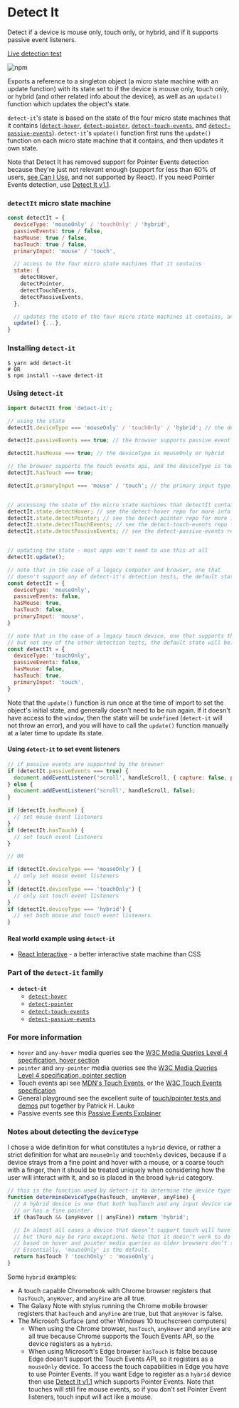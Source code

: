 # Detect It

Detect if a device is mouse only, touch only, or hybrid, and if it supports passive event listeners.

[Live detection test][liveDetectionTest]

![npm](https://img.shields.io/npm/dm/detect-it)

Exports a reference to a singleton object (a micro state machine with an update function) with its state set to if the device is mouse only, touch only, or hybrid (and other related info about the device), as well as an `update()` function which updates the object's state.

`detect-it`'s state is based on the state of the four micro state machines that it contains ([`detect-hover`][detectHoverRepo], [`detect-pointer`][detectPointerRepo], [`detect-touch-events`][detectTouchEventsRepo], and [`detect-passive-events`][detectPassiveEventsRepo]). `detect-it`'s `update()` function first runs the `update()` function on each micro state machine that it contains, and then updates it own state.

Note that Detect It has removed support for Pointer Events detection because they're just not relevant enough (support for less than 60% of users, [see Can I Use][canIUsePointerEvents], and not supported by React). If you need Pointer Events detection, use [Detect It v1.1][detectItv1.1].

### `detectIt` micro state machine
```javascript
const detectIt = {
  deviceType: 'mouseOnly' / 'touchOnly' / 'hybrid',
  passiveEvents: true / false,
  hasMouse: true / false,
  hasTouch: true / false,
  primaryInput: 'mouse' / 'touch',

  // access to the four micro state machines that it contains
  state: {
    detectHover,
    detectPointer,
    detectTouchEvents,
    detectPassiveEvents,
  },

  // updates the state of the four micro state machines it contains, and then updates its own state
  update() {...},
}
```

### Installing `detect-it`
```terminal
$ yarn add detect-it
# OR
$ npm install --save detect-it
```

### Using `detect-it`
```javascript
import detectIt from 'detect-it';
```
```javascript
// using the state
detectIt.deviceType === 'mouseOnly' / 'touchOnly' / 'hybrid'; // the device type

detectIt.passiveEvents === true; // the browser supports passive event listeners

detectIt.hasMouse === true; // the deviceType is mouseOnly or hybrid

// the browser supports the touch events api, and the deviceType is touchOnly or hybrid
detectIt.hasTouch === true;

detectIt.primaryInput === 'mouse' / 'touch'; // the primary input type


// accessing the state of the micro state machines that detectIt contains
detectIt.state.detectHover; // see the detect-hover repo for more info
detectIt.state.detectPointer; // see the detect-pointer repo for more info
detectIt.state.detectTouchEvents; // see the detect-touch-events repo for more info
detectIt.state.detectPassiveEvents; // see the detect-passive-events repo for more info


// updating the state - most apps won't need to use this at all
detectIt.update();
```

```javascript
// note that in the case of a legacy computer and browser, one that
// doesn't support any of detect-it's detection tests, the default state will be:
const detectIt = {
  deviceType: 'mouseOnly',
  passiveEvents: false,
  hasMouse: true,
  hasTouch: false,
  primaryInput: 'mouse',
}

// note that in the case of a legacy touch device, one that supports the touch events api,
// but not any of the other detection tests, the default state will be:
const detectIt = {
  deviceType: 'touchOnly',
  passiveEvents: false,
  hasMouse: false,
  hasTouch: true,
  primaryInput: 'touch',
}
```

Note that the `update()` function is run once at the time of import to set the object's initial state, and generally doesn't need to be run again. If it doesn't have access to the `window`, then the state will be `undefined` (`detect-it` will not throw an error), and you will have to call the `update()` function manually at a later time to update its state.

#### Using `detect-it` to set event listeners
```javascript
// if passive events are supported by the browser
if (detectIt.passiveEvents === true) {
  document.addEventListener('scroll', handleScroll, { capture: false, passive: true });
} else {
  document.addEventListener('scroll', handleScroll, false);
}

if (detectIt.hasMouse) {
  // set mouse event listeners
}
if (detectIt.hasTouch) {
  // set touch event listeners
}

// OR

if (detectIt.deviceType === 'mouseOnly') {
  // only set mouse event listeners
}
if (detectIt.deviceType === 'touchOnly') {
  // only set touch event listeners
}
if (detectIt.deviceType === 'hybrid') {
  // set both mouse and touch event listeners
}
```

#### Real world example using `detect-it`
- [React Interactive][reactInteractive] - a better interactive state machine than CSS

### Part of the `detect-it` family
- **`detect-it`**
  - [`detect-hover`][detectHoverRepo]
  - [`detect-pointer`][detectPointerRepo]
  - [`detect-touch-events`][detectTouchEventsRepo]
  - [`detect-passive-events`][detectPassiveEventsRepo]

### For more information
- `hover` and `any-hover` media queries see the [W3C Media Queries Level 4 specification, hover section][w3cMediaQueriesSpecLatestHover]
- `pointer` and `any-pointer` media queries see the [W3C Media Queries Level 4 specification, pointer section][w3cMediaQueriesSpecLatestPointer]
- Touch events api see [MDN's Touch Events][mdnTouchEvents], or the [W3C Touch Events specification][w3cTouchEventsSpecLatest]
- General playground see the excellent suite of [touch/pointer tests and demos][touchTests] put together by Patrick H. Lauke
- Passive events see this [Passive Events Explainer][passiveExplainer]

### Notes about detecting the `deviceType`
I chose a wide definition for what constitutes a `hybrid` device, or rather a strict definition for what are `mouseOnly` and `touchOnly` devices, because if a device strays from a fine point and hover with a mouse, or a coarse touch with a finger, then it should be treated uniquely when considering how the user will interact with it, and so is placed in the broad `hybrid` category.

```javascript
// this is the function used by detect-it to determine the device type
function determineDeviceType(hasTouch, anyHover, anyFine) {
  // A hybrid device is one that both hasTouch and any input device can hover
  // or has a fine pointer.
  if (hasTouch && (anyHover || anyFine)) return 'hybrid';

  // In almost all cases a device that doesn’t support touch will have a mouse,
  // but there may be rare exceptions. Note that it doesn’t work to do additional tests
  // based on hover and pointer media queries as older browsers don’t support these.
  // Essentially, 'mouseOnly' is the default.
  return hasTouch ? 'touchOnly' : 'mouseOnly';
}
```

Some `hybrid` examples:
- A touch capable Chromebook with Chrome browser registers that `hasTouch`, `anyHover`, and `anyFine` are all true.
- The Galaxy Note with stylus running the Chrome mobile browser registers that `hasTouch` and `anyFine` are true, but that `anyHover` is false.
- The Microsoft Surface (and other Windows 10 touchscreen computers)
  - When using the Chrome browser, `hasTouch`, `anyHover` and `anyFine` are all true because Chrome supports the Touch Events API, so the device registers as a `hybrid`.
  - When using Microsoft's Edge browser `hasTouch` is false because Edge doesn't support the Touch Events API, so it registers as a `mouseOnly` device. To access the touch capabilities in Edge you have to use Pointer Events. If you want Edge to register as a `hybrid` device then use [Detect It v1.1][detectItv1.1] which supports Pointer Events. Note that touches will still fire mouse events, so if you don't set Pointer Event listeners, touch input will act like a mouse.

<!-- links -->
[liveDetectionTest]: https://detect-it.rafgraph.dev/

[detectHoverRepo]: https://github.com/rafgraph/detect-hover
[detectPointerRepo]: https://github.com/rafgraph/detect-pointer
[detectTouchEventsRepo]: https://github.com/rafgraph/detect-touch-events
[detectPassiveEventsRepo]: https://github.com/rafgraph/detect-passive-events
[detectItv1.1]: https://github.com/rafgraph/detect-it/tree/v1.1.0

[reactInteractive]: https://github.com/rafgraph/react-interactive
[theListener]: https://github.com/rafgraph/the-listener
[currentInput]: https://github.com/rafgraph/current-input

[canIUsePointerEvents]: https://caniuse.com/#feat=pointer
[w3cMediaQueriesSpecLatestHover]: https://www.w3.org/TR/mediaqueries-4/#hover
[w3cMediaQueriesSpecLatestPointer]: https://www.w3.org/TR/mediaqueries-4/#pointer
[mdnTouchEvents]: https://developer.mozilla.org/en-US/docs/Web/API/Touch_events
[w3cTouchEventsSpecLatest]: https://w3c.github.io/touch-events/

[touchTests]: https://patrickhlauke.github.io/touch/
[passiveExplainer]: https://github.com/WICG/EventListenerOptions/blob/gh-pages/explainer.md
